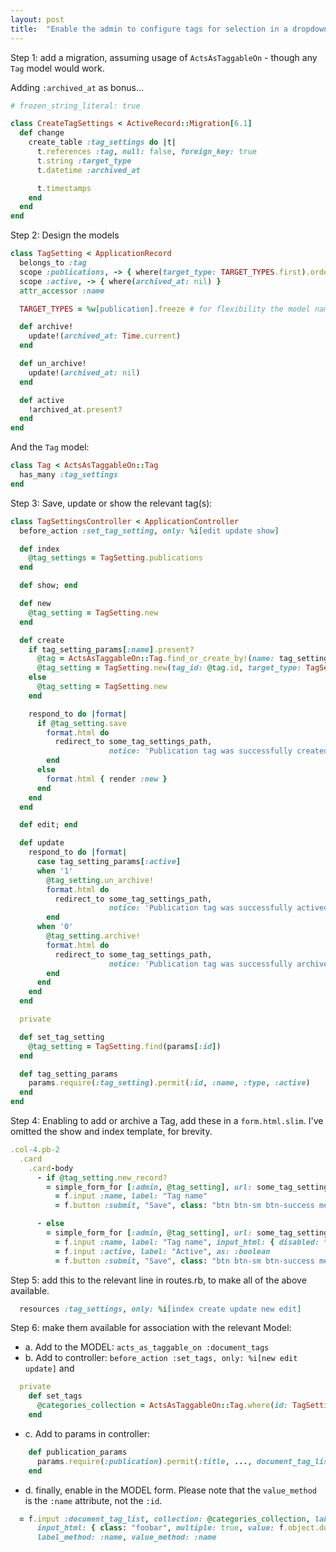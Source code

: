 ```yaml
---
layout: post
title:  "Enable the admin to configure tags for selection in a dropdown, to control type and amount of tags stored"
---
```




Step 1: add a migration, assuming usage of `ActsAsTaggableOn` - though any `Tag` model would work. 

Adding `:archived_at` as bonus...

```rb
# frozen_string_literal: true

class CreateTagSettings < ActiveRecord::Migration[6.1]
  def change
    create_table :tag_settings do |t|
      t.references :tag, null: false, foreign_key: true
      t.string :target_type
      t.datetime :archived_at

      t.timestamps
    end
  end
end
```


Step 2: Design the models
```rb
class TagSetting < ApplicationRecord
  belongs_to :tag
  scope :publications, -> { where(target_type: TARGET_TYPES.first).order(:id) }
  scope :active, -> { where(archived_at: nil) }
  attr_accessor :name

  TARGET_TYPES = %w[publication].freeze # for flexibility the model name is not used

  def archive!
    update!(archived_at: Time.current)
  end

  def un_archive!
    update!(archived_at: nil)
  end

  def active
    !archived_at.present?
  end
end
```

And the `Tag` model:
```rb
class Tag < ActsAsTaggableOn::Tag
  has_many :tag_settings
end
```

Step 3: Save, update or show the relevant tag(s):
```rb
class TagSettingsController < ApplicationController
  before_action :set_tag_setting, only: %i[edit update show]

  def index
    @tag_settings = TagSetting.publications
  end

  def show; end

  def new
    @tag_setting = TagSetting.new
  end

  def create
    if tag_setting_params[:name].present?
      @tag = ActsAsTaggableOn::Tag.find_or_create_by!(name: tag_setting_params[:name].downcase)
      @tag_setting = TagSetting.new(tag_id: @tag.id, target_type: TagSetting::TARGET_TYPES.first)
    else
      @tag_setting = TagSetting.new
    end

    respond_to do |format|
      if @tag_setting.save
        format.html do
          redirect_to some_tag_settings_path,
                      notice: 'Publication tag was successfully created.'
        end
      else
        format.html { render :new }
      end
    end
  end

  def edit; end

  def update
    respond_to do |format|
      case tag_setting_params[:active]
      when '1'
        @tag_setting.un_archive!
        format.html do
          redirect_to some_tag_settings_path,
                      notice: 'Publication tag was successfully actived.'
        end
      when '0'
        @tag_setting.archive!
        format.html do
          redirect_to some_tag_settings_path,
                      notice: 'Publication tag was successfully archived.'
        end
      end
    end
  end

  private

  def set_tag_setting
    @tag_setting = TagSetting.find(params[:id])
  end

  def tag_setting_params
    params.require(:tag_setting).permit(:id, :name, :type, :active)
  end
end
 ```
 
Step 4: Enabling to add or archive a Tag, add these in a `form.html.slim`.
I've omitted the show and index template, for brevity.
```rb
.col-4.pb-2
  .card
    .card-body
      - if @tag_setting.new_record?
        = simple_form_for [:admin, @tag_setting], url: some_tag_settings_path do |f|
          = f.input :name, label: "Tag name"
          = f.button :submit, "Save", class: "btn btn-sm btn-success me-2 rounded-0", data: { turbo: false }

      - else
        = simple_form_for [:admin, @tag_setting], url: some_tag_setting_path(@tag_setting) do |f|
          = f.input :name, label: "Tag name", input_html: { disabled: true, value: ActsAsTaggableOn::Tag.find(@tag_setting.tag_id) }
          = f.input :active, label: "Active", as: :boolean
          = f.button :submit, "Save", class: "btn btn-sm btn-success me-2 rounded-0", data: { turbo: false }

```

Step 5: add this to the relevant line in routes.rb, to make all of the above available.
```rb
  resources :tag_settings, only: %i[index create update new edit]
```

Step 6: make them available for association with the relevant Model:

- a. Add to the MODEL: `acts_as_taggable_on :document_tags`
- b. Add to controller: `before_action :set_tags, only: %i[new edit update]` and 
```rb
  private
    def set_tags
      @categories_collection = ActsAsTaggableOn::Tag.where(id: TagSetting.publications.active.select(:tag_id))
    end
```

- c. Add to params in controller: 
```rb
    def publication_params
      params.require(:publication).permit(:title, ..., document_tag_list: [])
    end
```

- d. finally, enable in the MODEL form. Please note that the `value_method` is the `:name` attribute, not the `:id`.
```rb
  = f.input :document_tag_list, collection: @categories_collection, label: "Tags", \
      input_html: { class: "foobar", multiple: true, value: f.object.document_tags.join(",") },
      label_method: :name, value_method: :name
```
